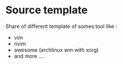 # Source template

Share of different template of somes tool like :

- vim
- nvim
- awesome (archlinux wm with xorg)
- and more ....
